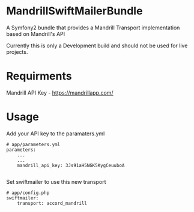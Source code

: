 MandrillSwiftMailerBundle
=========================

A Symfony2 bundle that provides a Mandrill Transport implementation based on Mandrill's API

Currently this is only a Development build and should not be used for live projects.

Requirments
=========================

Mandrill API Key - https://mandrillapp.com/

Usage
=========================

Add your API key to the paramaters.yml

```
# app/parameters.yml
parameters:
    ...
    ...
    mandrill_api_key: 3Js91aH5NGK5KygCeuuboA
    
```

Set swiftmailer to use this new transport 

```
# app/config.php
swiftmailer:
    transport: accord_mandrill
    
```
